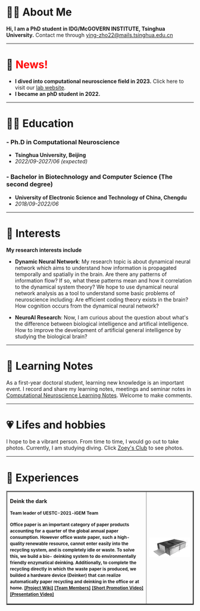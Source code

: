 # 👩‍🔬 About Me 

**Hi, I am a PhD student in IDG/McGOVERN INSTITUTE, Tsinghua University.** Contact me through ying-zho22@mails.tsinghua.edu.cn

* * *

# 📰 <font color=red>News!</font>  
* **I dived into computational neuroscience field in 2023.** Click here to visit our [lab website](https://jiaxx.github.io/).
* **I became an phD student in 2022.**

* * *

# 👩‍🎓 Education 

### - Ph.D in Computational Neuroscience
  * **Tsinghua University, Beijing**
  * _2022/09-2027/06 (expected)_

### - Bachelor in Biotechnology and Computer Science (The second degree)
  * **University of Electronic Science and Technology of China, Chengdu**
  * _2018/09-2022/06_

* * *

# 🧠 Interests

**My research interests include**

* **Dynamic Neural Network**:  My research topic is about dynamical neural network which aims to understand how information is propagated temporally and spatially in the brain. Are there any patterns of information flow? If so, what these patterns mean and how it correlation to the dynamical system theory? We hope to use dynamical neural network analysis as a tool to understand some basic problems of neuroscience including: Are efficient coding theory exists in the brain? How cognition occurs from the dynamical neural network?

* **NeuroAI Research**: Now, I am curious about the question about what's the difference between biological intelligence and artifical intelligence. How to improve the development of artificial general intelligence by studying the biological brain? 

* * *

# 💯 Learning Notes 
As a first-year doctoral student, learning new knowledge is an important event. I record and share my learning notes, meetings and seminar notes in [Computational Neuroscience Learning Notes](https://energetic-player-d0e.notion.site/Computation-Neuroscience-Learning-e6014d81cdad43e7b20f1d4b36cff4ae). Welcome to make comments.

* * *

# 💗 Lifes and hobbies
I hope to be a vibrant person. From time to time, I would go out to take photos. Currently, I am studying diving. Click [Zoey's Club](https://www.notion.so/Colorful-Life-and-Hobbies-3adaeba927344b9891c90acd84e88dbc) to see photos.


* * *

# 🌼 Experiences
<table border="2">
  <tr>
    <td width="75%">
       <p><b>Deink the dark</b></p>
       <p><small><b>Team leader of UESTC-2021-iGEM Team</b> </small></p>
       <p><small><b> Office paper is an important category of paper products accounting for a quarter of the global annual paper consumption. However office waste 
        paper, such a high-quality renewable resource, cannot enter easily into the recycling system, and is completely idle or waste. To solve this, we build a bio-
        deinking system to do environmentally friendly enzymatical deinking. Additionally, to complete the recycling directly in which the waste paper is produced, we 
        builded a hardware device (Deinker) that can realize automatically paper recycling and deinking in the office or at home.
       <a href="https://2021.igem.org/Team:UESTC-China">[Project Wiki]</a>
       <a href="https://2021.igem.org/Team:UESTC-China/Team">[Team Members]</a>
       <a href="https://video.igem.org/w/p/m36RVd4xsAyjiXBrDvopTf?playlistPosition=292&resume=true">[Short Promotion Video]</a>
       <a href="https://video.igem.org/w/p/nZMNP58MNFrhBYosAeH26L?playlistPosition=94&resume=true">[Presentation Video]</a>
    <td width="25%">
      <img src="./deinker.png" width="100%">
    </td>
